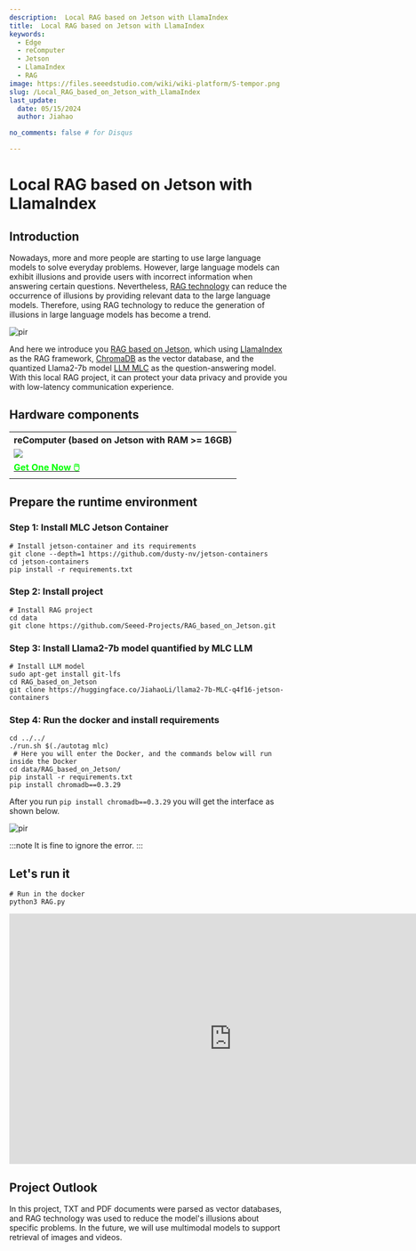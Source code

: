 ```yaml
---
description:  Local RAG based on Jetson with LlamaIndex
title:  Local RAG based on Jetson with LlamaIndex
keywords:
  - Edge
  - reComputer
  - Jetson
  - LlamaIndex
  - RAG
image: https://files.seeedstudio.com/wiki/wiki-platform/S-tempor.png
slug: /Local_RAG_based_on_Jetson_with_LlamaIndex
last_update:
  date: 05/15/2024
  author: Jiahao

no_comments: false # for Disqus

---
```


# Local RAG based on Jetson with LlamaIndex

## Introduction

Nowadays, more and more people are starting to use large language models to solve everyday problems. However, large language models can exhibit illusions and provide users with incorrect information when answering certain questions. Nevertheless, [RAG technology](https://www.seeedstudio.com/blog/2024/04/25/build-a-local-rag-chatbot-on-jetson-orin-for-your-knowledge-base/) can reduce the occurrence of illusions by providing relevant data to the large language models. Therefore, using RAG technology to reduce the generation of illusions in large language models has become a trend.

<p style={{textAlign: 'center'}}><img src="https://files.seeedstudio.com/wiki/reComputer-Jetson/A608/RAG-MLC-Jetson.gif" alt="pir" width={800} height="auto"/></p>

And here we introduce you [RAG based on Jetson](https://github.com/Seeed-Projects/RAG_based_on_Jetson), which using [LlamaIndex](https://www.llamaindex.ai) as the RAG framework, [ChromaDB](https://github.com/chroma-core/chroma) as the vector database, and the quantized Llama2-7b model [LLM MLC](https://llm.mlc.ai/) as the question-answering model. With this local RAG project, it can protect your data privacy and provide you with low-latency communication experience. 


## Hardware components

<div class="table-center">
	<table align="center">
		<tr>
			<th>reComputer (based on Jetson with RAM >= 16GB)
			</th>
		</tr>
    <tr>
      <td><div style={{textAlign:'center'}}><img src="https://files.seeedstudio.com/wiki/reComputer-Jetson/A608/recomputerj4012.jpg" style={{width:800, height:'auto'}}/></div></td>
    </tr>
		<tr>
			<td><div class="get_one_now_container" style={{textAlign: 'center'}}>
				<a class="get_one_now_item" href="https://www.seeedstudio.com/reComputer-J4012-p-5586.html">
				<strong><span><font color={'FFFFFF'} size={"4"}> Get One Now 🖱️</font></span></strong>
				</a>
			</div></td>
		</tr>
	</table>
</div>

## Prepare the runtime environment
### Step 1: Install MLC Jetson Container

```shell
# Install jetson-container and its requirements
git clone --depth=1 https://github.com/dusty-nv/jetson-containers
cd jetson-containers 
pip install -r requirements.txt 
```
### Step 2: Install project

```shell
# Install RAG project
cd data
git clone https://github.com/Seeed-Projects/RAG_based_on_Jetson.git
```

### Step 3: Install Llama2-7b model quantified by MLC LLM

```shell
# Install LLM model
sudo apt-get install git-lfs
cd RAG_based_on_Jetson
git clone https://huggingface.co/JiahaoLi/llama2-7b-MLC-q4f16-jetson-containers 
```
### Step 4: Run the docker and install requirements

```shell
cd ../../
./run.sh $(./autotag mlc)
 # Here you will enter the Docker, and the commands below will run inside the Docker
cd data/RAG_based_on_Jetson/
pip install -r requirements.txt
pip install chromadb==0.3.29
```

After you run ```pip install chromadb==0.3.29``` you will get the interface as shown below.

<p style={{textAlign: 'center'}}><img src="https://files.seeedstudio.com/wiki/reComputer-Jetson/A608/RAG_Install_ChromaDB.png" alt="pir" width={1000} height="auto"/></p>

:::note
It is fine to ignore the error.
:::

## Let's run it
```shell
# Run in the docker
python3 RAG.py
```
<div align="center">
<iframe width="800" height="450" src="https://www.youtube.com/embed/v1SDRko5cNM" title="Jetson Orin NX RAG with MLC, Llama2-7b and ChromaDB" frameborder="0" allow="accelerometer; autoplay; clipboard-write; encrypted-media; gyroscope; picture-in-picture; web-share" referrerpolicy="strict-origin-when-cross-origin" allowfullscreen></iframe>
</div>

## Project Outlook

In this project, TXT and PDF documents were parsed as vector databases, and RAG technology was used to reduce the model's illusions about specific problems. In the future, we will use multimodal models to support retrieval of images and videos. 